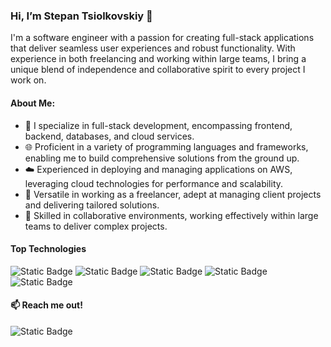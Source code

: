 ### Hi, I’m Stepan Tsiolkovskiy 👋 

I'm a software engineer with a passion for creating full-stack applications that deliver seamless user experiences and robust functionality. With experience in both freelancing and working within large teams, I bring a unique blend of independence and collaborative spirit to every project I work on.

#### About Me:

- 🔧 I specialize in full-stack development, encompassing frontend, backend, databases, and cloud services.
- 🌐 Proficient in a variety of programming languages and frameworks, enabling me to build comprehensive solutions from the ground up.
- ☁️ Experienced in deploying and managing applications on AWS, leveraging cloud technologies for performance and scalability.
- 💼 Versatile in working as a freelancer, adept at managing client projects and delivering tailored solutions.
- 🤝 Skilled in collaborative environments, working effectively within large teams to deliver complex projects.

#### Top Technologies
![Static Badge](https://img.shields.io/badge/React-%2361DAFB?logo=react&labelColor=%23000000)
![Static Badge](https://img.shields.io/badge/JavaScript-%23F7DF1E?logo=javascript&labelColor=%23000000)
![Static Badge](https://img.shields.io/badge/TypeScript-%233178C6?logo=typescript&labelColor=%23000000)
![Static Badge](https://img.shields.io/badge/NodeJS-%235FA04E?logo=nodedotjs&labelColor=%23000000)
![Static Badge](https://img.shields.io/badge/PostgreSQL-%234169E1?logo=postgresql&labelColor=%23000000)

#### 📫 Reach me out!
![Static Badge](https://img.shields.io/badge/Linkedin-%230A66C2?logo=linkedin&link=https%3A%2F%2Fwww.linkedin.com%2Fin%2Fstepan-tsiolkovskiy-6baba125b%2F)





